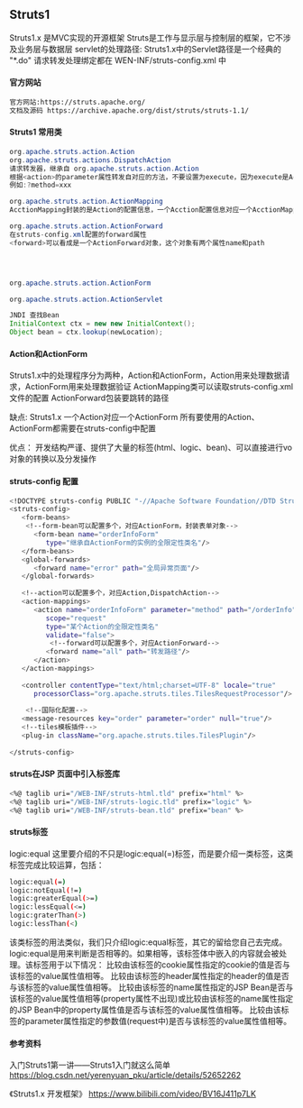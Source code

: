 ## Struts1
Struts1.x 是MVC实现的开源框架
Struts是工作与显示层与控制层的框架，它不涉及业务层与数据层
servlet的处理路径: Struts1.x中的Servlet路径是一个经典的 "*.do"
请求转发处理绑定都在 WEN-INF/struts-config.xml 中
#### 官方网站

```bash
官方网站:https://struts.apache.org/
文档及源码 https://archive.apache.org/dist/struts/struts-1.1/
```
#### Struts1 常用类

```java
org.apache.struts.action.Action
org.apache.struts.actions.DispatchAction
请求转发器，继承自 org.apache.struts.action.Action
根据<action>的parameter属性转发自对应的方法，不要设置为execute，因为execute是Action中的方法，会首先执行，
例如:?method=xxx

org.apache.struts.action.ActionMapping
AcctionMapping封装的是Action的配置信息，一个Acction配置信息对应一个AcctionMapping。

org.apache.struts.action.ActionForward
在struts-config.xml配置的forward属性
<forward>可以看成是一个ActionForward对象，这个对象有两个属性name和path




org.apache.struts.action.ActionForm

org.apache.struts.action.ActionServlet

JNDI 查找Bean
InitialContext ctx = new new InitialContext();
Object bean = ctx.lookup(newLocation);
```

#### Action和ActionForm
Struts1.x中的处理程序分为两种，Action和ActionForm，Action用来处理数据请求，ActionForm用来处理数据验证
ActionMapping类可以读取struts-config.xml文件的配置
ActionForward包装要跳转的路径

缺点:
Struts1.x 一个Action对应一个ActionForm
所有要使用的Action、ActionForm都需要在struts-config中配置

优点：
开发结构严谨、提供了大量的标签(html、logic、bean)、可以直接进行vo对象的转换以及分发操作

#### struts-config 配置

```bash
<!DOCTYPE struts-config PUBLIC "-//Apache Software Foundation//DTD Struts Configuration 1.1//EN" "http://jakarta.apache.org/struts/dtds/struts-config_1_1.dtd">
<struts-config>
   <form-beans>
    <!--form-bean可以配置多个，对应ActionForm，封装表单对象-->
      <form-bean name="orderInfoForm"
         type="继承自ActionForm的实例的全限定性类名"/>
   </form-beans>
   <global-forwards>
      <forward name="error" path="全局异常页面"/>
   </global-forwards>
   
   <!--action可以配置多个，对应Action,DispatchAction-->
   <action-mappings>
      <action name="orderInfoForm" parameter="method" path="/orderInfo"
         scope="request"
         type="某个Action的全限定性类名"
         validate="false">
          <!--forward可以配置多个，对应ActionForward-->
         <forward name="all" path="转发路径"/>
      </action>
   </action-mappings>
   
   <controller contentType="text/html;charset=UTF-8" locale="true"
      processorClass="org.apache.struts.tiles.TilesRequestProcessor"/>
      
    <!--国际化配置-->
   <message-resources key="order" parameter="order" null="true"/>
   <!--tiles模板插件-->
   <plug-in className="org.apache.struts.tiles.TilesPlugin"/>
   
</struts-config>
```

#### struts在JSP 页面中引入标签库

```bash
<%@ taglib uri="/WEB-INF/struts-html.tld" prefix="html" %>
<%@ taglib uri="/WEB-INF/struts-logic.tld" prefix="logic" %>
<%@ taglib uri="/WEB-INF/struts-bean.tld" prefix="bean" %>
```

#### struts标签
logic:equal
这里要介绍的不只是logic:equal(=)标签，而是要介绍一类标签，这类标签完成比较运算，包括：

```bash
logic:equal(=)
logic:notEqual(!=)
logic:greaterEqual(>=)
logic:lessEqual(<=)
logic:graterThan(>)
logic:lessThan(<)
```
该类标签的用法类似，我们只介绍logic:equal标签，其它的留给您自己去完成。
logic:equal是用来判断是否相等的。如果相等，该标签体中嵌入的内容就会被处理。该标签用于以下情况：
比较由该标签的cookie属性指定的cookie的值是否与该标签的value属性值相等。
比较由该标签的header属性指定的header的值是否与该标签的value属性值相等。
比较由该标签的name属性指定的JSP Bean是否与该标签的value属性值相等(property属性不出现)或比较由该标签的name属性指定的JSP Bean中的property属性值是否与该标签的value属性值相等。
比较由该标签的parameter属性指定的参数值(request中)是否与该标签的value属性值相等。


#### 参考资料
入门Struts1第一讲——Struts1入门就这么简单
https://blog.csdn.net/yerenyuan_pku/article/details/52652262

《Struts1.x 开发框架》
https://www.bilibili.com/video/BV16J411p7LK
